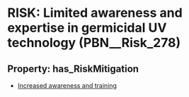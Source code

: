 # RISK: __Limited awareness and expertise in germicidal UV technology__ (PBN__Risk_278)

## Property: has_RiskMitigation

* [Increased awareness and training](PBN__RiskMitigation_344)

